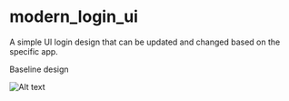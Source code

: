 # modern_login_ui

A simple UI login design that can be updated and changed based on the specific app.

Baseline design

![Alt text](image.png)
